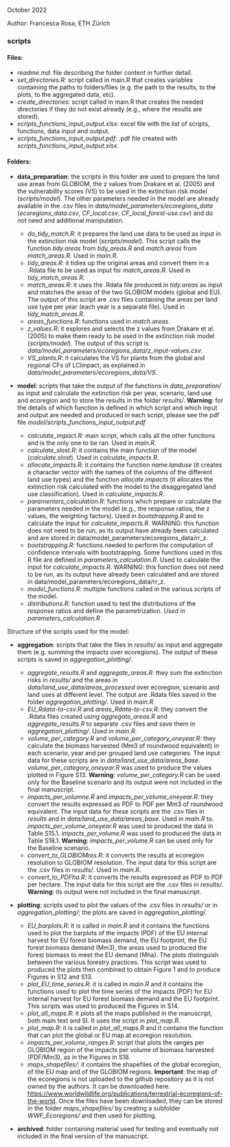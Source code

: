 October 2022

Author: Francesca Rosa, ETH Zürich

### scripts

#### Files:

- *readme.md*: file describing the folder content in further detail.
- *set_directories.R*: script called in main.R that creates variables containing the paths to folders/files (e.g. 
	the path to the results, to the plots, to the aggregated data, etc).
- *create_directories*: script called in main.R that creates the needed directories if they do not exist already 
	(e.g., where the results are stored).
- *scripts_functions_input_output.xlsx*: excel file with the list of scripts, functions, data input and output.
- *scripts_functions_input_output.pdf*: .pdf file created with *scripts_functions_input_output.xlsx*.

#### Folders:

- **data_preparation**: the scripts in this folder are used to prepare the land use areas from GLOBIOM, the 
z values from Drakare et al. (2005) and the vulnerability scores (VS) to be used in the extinction risk model (*scripts/model*). 
The other parameters needed in the model are already available in the .csv files in *data/model_parameters/ecoregions_data* (*ecoregions_data.csv*,
*CF_local.csv*, *CF_local_forest-use.csv*) and do not need and additional manipulation. 
	- *do_tidy_match.R*: it prepares the land use data to be used as input in the extinction risk model (*scripts/model*). 
	This script calls the function *tidy.areas* from *tidy_areas.R* and *match.areas* from *match_areas.R*. 
	Used in *main.R*.
	- *tidy_areas.R*: it tidies up the original areas and convert them in a .Rdata file to be used as input for *match_areas.R*. Used in *tidy_match_areas.R*. 
	- *match_areas.R*: it uses the .Rdata file produced in *tidy.areas* as input and matches the areas of the 
	two GLOBIOM models (global and EU). The output of this script are .csv files containing the areas per land 
	use type per year (each year is a separate file). Used in *tidy_match_areas.R*.
	- *areas_functions.R*: functions used in *match.areas*.
	- *z_values.R*: it explores and selects the z values from Drakare et al. (2005) to make them ready 
	to be used in the extinction risk model (*scripts/model*). The output of this script is *data/model_parameters/ecoregions_data/z_input-values.csv*.
	- *VS_plants.R*: it calculates the VS for plants from the global and regional CFs of LCImpact, 
	as explained in *data/model_parameters/ecoregions_data/VS*. 

- **model**: scripts that take the output of the functions in *data_preparation/* as input and calculate the 
	extinction risk per year, scenario, land use and ecoregion and to store the results in the folder *results/*.
	**Warning**: for the details of which function is defined in which script and which input and output are needed and produced in each script, please see the pdf file *model/scripts_functions_input_output.pdf*
	- *calculate_impact.R*: main script, which calls all the other functions and is the only one to be ran. Used in *main.R*.
	- *calculate_slost.R*: it contains the main function of the model (*calculate.slost*). Used in *calculate_impacts.R*.
	- *allocate_impacts.R*: it contains the function *name.landuse* (it creates a character vector with the names of the columns of the different land use types) 
	and the function *allocate.impacts* (it allocates the extinction risk calculated with the model to the disaggregated land use classification). Used in *calculate_impacts.R*.
	- *paramenters_calculation.R*: functions which prepare or calculate the parameters needed in the model (e.g., the response ratios, the z values, the weighting factors). Used in *bootstrapping.R* and to calculate the input for *calculate_impacts.R*. 
	WARNING: this function does not need to be run, as its output have already been calculated and are stored in data/model_parameters/ecoregions_data/rr_z.
	- *bootstrapping.R*: functions needed to perform the computation of confidence intervals with bootstrapping. Some functions used in this R file are defined in *parameters_calculation.R*. Used to calculate the input for *calculate_impacts.R*. 
	WARNING: this function does not need to be run, as its output have already been calculated and are stored in data/model_parameters/ecoregions_data/rr_z.
	- *model_functions.R*: multiple functions called in the various scripts of the model.
	- *distributions.R*: function used to test the distributions of the response ratios and define the parametrization. *Used in parameters_calculation.R*
 
Structure of the scripts used for the model:
		

- **aggregation**: scripts that take the files in *results/* as input and aggregate them (e.g. summing the 
	impacts over ecoregions). The output of these scripts is saved in *aggregation_plotting/*.

	- *aggregate_results.R* and *aggregate_areas.R*: they sum the extinction risks in *results/* and the areas in *data/land_use_data/areas_processed* over ecoregion, scenario and 
	land uses at different level. The output are .Rdata files saved in the folder *aggregation_plotting/*. Used in *main.R*. 
 	- *EU_Rdata-to-csv.R* and *areas_Rdata-to-csv.R*: they convert the .Rdata files created using *aggregate_areas.R* and *aggregate_results.R* to separate .csv files and save 
	them in *aggregation_plotting/*. Used in *main.R*. 
	- *volume_per_category.R* and *volume_per_category_oneyear.R*: they calculate the biomass harvested (Mm3 of roundwood equivalent)
	in each scenario, year and per grouped land use categories. The input data for these scripts are in *data/land_use_data/areas_base*. 
	*volume_per_category_oneyear.R* was used to produce the values plotted in Figure S13.
	**Warning**: *volume_per_category.R* can be used only for the Baseline scenario and its output were not included in the final manuscript. 
	- *impacts_per_volumne.R* and *impacts_per_volume_oneyear.R*: they convert the results expressed as 
	PDF to PDF per Mm3 of roundwood equivalent. The input data for these scripts are the .csv files in *results* and in *data/land_use_data/areas_base*.
	Used in *main.R* to. *impacts_per_volume_oneyear.R* was used to produced the data in Table S15.1. *impacts_per_volume.R* was used to produced the data in Table S18.1.
	**Warning**: *impacts_per_volume.R* can be used only for the Baseline scenario. 
	- *convert_to_GLOBIOMres.R*: it converts the results at ecoregion resolution to GLOBIOM resolution. The input data for this script are the .csv files in *results/*. Used in *main.R*.
	- *convert_to_PDFha.R*: it converts the results expressed as PDF to PDF per hectare. The input data for this script are the .csv files in *results/*. 
	**Warning**: its output were not included in the final manuscript.


- **plotting**: scripts used to plot the values of the .csv files in *results/* or in *aggregation_plotting/*; the 
	plots are saved in *aggregation_plotting/*.

	- *EU_barplots.R*: it is called in *main.R* and it contains the functions used to plot the barplots of the impacts (PDF) of the EU internal harvest for EU forest biomass demand,
	the EU footprint, the EU forest biomass demand (Mm3), the areas used to produced the forest biomass to meet the EU demand (Mha). The plots distinguish between
	the various forestry practices. This script was used to produced the plots then combined to obtain Figure 1 and to produce Figures in S12 and S13.
	- *plot_EU_time_series.R*: it is called in *main.R* and it contains the functions used to plot the time series of the impacts (PDF) for EU internal harvest for EU forest biomass demand and 
	the EU footprint. This scripts was used to produced the Figures in S14.
	- *plot_all_maps.R*: it plots all the maps published in the manuscript, both main text and SI. It uses the script in *plot_map.R*.
	- *plot_map.R*: it is called in *plot_all_maps.R* and it contains the function that can plot the global or EU map at ecoregion resolution.
	- *impacts_per_volume_ranges.R*: script that plots the ranges per GLOBIOM region of the impacts per volume of biomass harvested (PDF/Mm3), as in the Figures in S18.
	- *maps_shapefiles/*: it contains the shapefiles of the global ecoregion, of the EU map and of the GLOBIOM regions.
	**Important**: the map of the ecoregions is not uploaded to the github repository as it is not owned by the authors. It can be downloaded here.
	https://www.worldwildlife.org/publications/terrestrial-ecoregions-of-the-world. Once the files have been downloaded, they can be stored in 
	the folder *maps_shapefiles/* by creating a subfolder *WWF_Ecoregions/* and then used for plotting.  

- **archived**: folder containing material used for testing and eventually not included in the final version of the manuscript.

